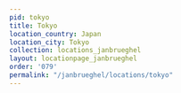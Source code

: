 ```yaml
---
pid: tokyo
title: Tokyo
location_country: Japan
location_city: Tokyo
collection: locations_janbrueghel
layout: locationpage_janbrueghel
order: '079'
permalink: "/janbrueghel/locations/tokyo"
---
```

